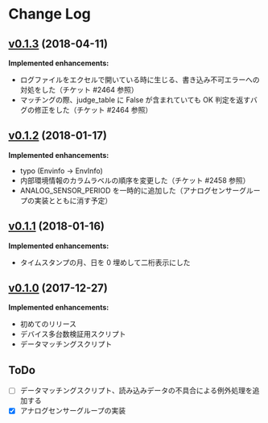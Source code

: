 # Change Log

## [v0.1.3](https://github.com/matsu490/infini/tree/v0.1.3) (2018-04-11)
**Implemented enhancements:**
- ログファイルをエクセルで開いている時に生じる、書き込み不可エラーへの対処をした（チケット #2464 参照）
- マッチングの際、judge_table に False が含まれていても OK 判定を返すバグの修正をした（チケット #2464 参照）

## [v0.1.2](https://github.com/matsu490/infini/tree/v0.1.2) (2018-01-17)
**Implemented enhancements:**
- typo (Envinfo -> EnvInfo)
- 内部環境情報のカラムラベルの順序を変更した（チケット #2458 参照）
- ANALOG_SENSOR_PERIOD を一時的に追加した（アナログセンサーグループの実装とともに消す予定）

## [v0.1.1](https://github.com/matsu490/infini/tree/v0.1.1) (2018-01-16)
**Implemented enhancements:**
- タイムスタンプの月、日を 0 埋めして二桁表示にした

## [v0.1.0](https://github.com/matsu490/infini/tree/v0.1.0) (2017-12-27)
**Implemented enhancements:**
- 初めてのリリース
- デバイス多台数検証用スクリプト
- データマッチングスクリプト

## ToDo
- [ ] データマッチングスクリプト、読み込みデータの不具合による例外処理を追加する
- [x] アナログセンサーグループの実装

